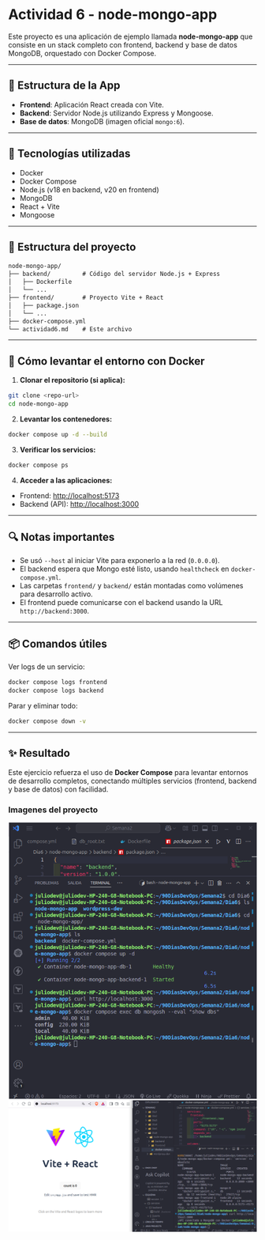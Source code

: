 # Actividad 6 - node-mongo-app

Este proyecto es una aplicación de ejemplo llamada **node-mongo-app** que consiste en un stack completo con frontend, backend y base de datos MongoDB, orquestado con Docker Compose.

---

## 🧱 Estructura de la App

- **Frontend**: Aplicación React creada con Vite.
- **Backend**: Servidor Node.js utilizando Express y Mongoose.
- **Base de datos**: MongoDB (imagen oficial `mongo:6`).

---

## 🚀 Tecnologías utilizadas

- Docker
- Docker Compose
- Node.js (v18 en backend, v20 en frontend)
- MongoDB
- React + Vite
- Mongoose

---

## 📁 Estructura del proyecto

```
node-mongo-app/
├── backend/         # Código del servidor Node.js + Express
│   ├── Dockerfile
│   └── ...
├── frontend/        # Proyecto Vite + React
│   ├── package.json
│   └── ...
├── docker-compose.yml
└── actividad6.md    # Este archivo
```

---

## 🐳 Cómo levantar el entorno con Docker

1. **Clonar el repositorio (si aplica):**

```bash
git clone <repo-url>
cd node-mongo-app
```

2. **Levantar los contenedores:**

```bash
docker compose up -d --build
```

3. **Verificar los servicios:**

```bash
docker compose ps
```

4. **Acceder a las aplicaciones:**

- Frontend: [http://localhost:5173](http://localhost:5173)
- Backend (API): [http://localhost:3000](http://localhost:3000)

---

## 🔍 Notas importantes

- Se usó `--host` al iniciar Vite para exponerlo a la red (`0.0.0.0`).
- El backend espera que Mongo esté listo, usando `healthcheck` en `docker-compose.yml`.
- Las carpetas `frontend/` y `backend/` están montadas como volúmenes para desarrollo activo.
- El frontend puede comunicarse con el backend usando la URL `http://backend:3000`.

---

## 📦 Comandos útiles

Ver logs de un servicio:

```bash
docker compose logs frontend
docker compose logs backend
```

Parar y eliminar todo:

```bash
docker compose down -v
```

---

## ✨ Resultado

Este ejercicio refuerza el uso de **Docker Compose** para levantar entornos de desarrollo completos, conectando múltiples servicios (frontend, backend y base de datos) con facilidad.


### Imagenes del proyecto

![ejercicio](img/90DiasDevOps_Dia_13_1.png)
![ejercicio](img/90DiasDevOps_Dia_13_2.png)
